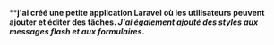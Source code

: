  ****j'ai créé une petite application Laravel où les utilisateurs peuvent ajouter et éditer des tâches.
 *****J'ai également ajouté des styles aux messages flash et aux formulaires.*******
